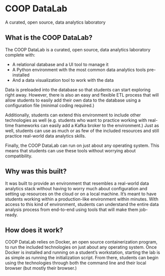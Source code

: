# COOP DataLab
A curated, open source, data analytics laboratory

## What is the COOP DataLab? 

The COOP DataLab is a curated, open source, data analytics laboratory complete with: 
- A relational database and a UI tool to manage it  
- A Python environment with the most common data analytics tools pre-installed 
- And a data visualization tool to work with the data 

Data is preloaded into the database so that students can start exploring right away. However, there is also an easy and flexible ETL process that will allow students to easily add their own data to the database using a configuration file (minimal coding required.) 

Additionally, students can extend this environment to include other technologies as well (e.g. students who want to practice working with real-time frameworks can easily add a Kafka broker to the environment.) Just as well, students can use as much or as few of the included resources and still practice real-world data analytics skills.

Finally, the COOP DataLab can run on just about any operating system. This means that students can use these tools without worrying about compatibility.

## Why was this built?

It was built to provide an environment that resembles a real-world data analytics stack without having to worry much about configuration and setting up resources on the cloud or on a local machine. It’s meant to have students working within a production-like environment within minutes. With access to this kind of environment, students can understand the entire data analysis process from end-to-end using tools that will make them job-ready. 

## How does it work?

COOP DataLab relies on Docker, an open source containerization program, to run the included technologies on just about any operating system. Once Docker is installed and running on a student’s workstation, starting the lab is as simple as running the initialization script. From there, students can begin using the technologies through both the command line and their local browser (but mostly their browser.)

